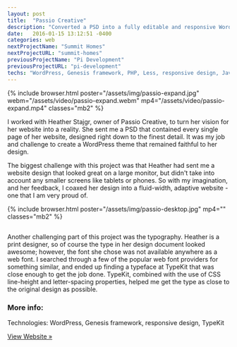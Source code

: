 ```yaml
---
layout: post
title:  "Passio Creative"
description: "Converted a PSD into a fully editable and responsive WordPress theme"
date:   2016-01-15 13:12:51 -0400
categories: web
nextProjectName: "Summit Homes"
nextProjectURL: "summit-homes"
previousProjectName: "Pi Development"
previousProjectURL: "pi-development"
techs: "WordPress, Genesis framework, PHP, Less, responsive design, JavaScript, jQuery, Git, TypeKit"
---
```

<div class="container-thin mx-auto p2">
{% include browser.html poster="/assets/img/passio-expand.jpg" webm="/assets/video/passio-expand.webm" mp4="/assets/video/passio-expand.mp4" classes="mb2" %}

<p>I worked with Heather Stajgr, owner of Passio Creative, to turn her vision for her website into a reality. She sent me a PSD that contained every single page of her website, designed right down to the finest detail. It was my job and challenge to create a WordPress theme that remained faithful to her design.</p>
<p>The biggest challenge with this project was that Heather had sent me a website design that looked great on a large monitor, but didn't take into account any smaller screens like tablets or phones. So with my imagination, and her feedback, I coaxed her design into a fluid-width, adaptive website - one that I am very proud of.</p>

{% include browser.html poster="/assets/img/passio-desktop.jpg" mp4="" classes="mb2" %}

<h2></h2>
<p>Another challenging part of this project was the typography. Heather is a print designer, so of course the type in her design document looked awesome; however, the font she chose was not available anywhere as a web font. I searched through a few of the popular web font providers for something similar, and ended up finding a typeface at TypeKit that was close enough to get the job done. TypeKit, combined with the use of CSS line-height and letter-spacing properties, helped me get the type as close to the original design as possible.</p>

<h3>More info:</h3>
<p>Technologies: WordPress, Genesis framework, responsive design, TypeKit</p>
<p><a href="http://passiocreative.com">View Website &raquo;</a></p>
</div>